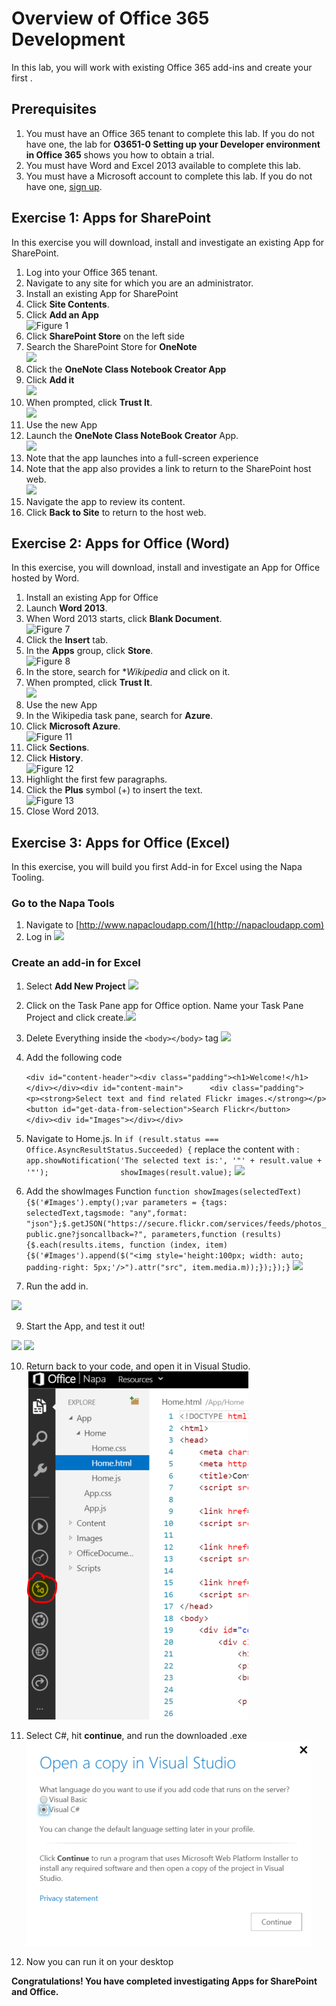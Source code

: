 # Overview of Office 365 Development
In this lab, you will work with existing Office 365 add-ins and create your first .

## Prerequisites
1. You must have an Office 365 tenant to complete this lab. If you do not have one, the lab for **O3651-0 Setting up your Developer environment in Office 365** shows you how to obtain a trial.
2. You must have Word and Excel 2013 available to complete this lab.
3. You must have a Microsoft account to complete this lab. If you do not have one, [sign up](https://signup.live.com/signup.aspx?lic=1).

## Exercise 1: Apps for SharePoint 
In this exercise you will download, install and investigate an existing App for SharePoint.

1. Log into your Office 365 tenant.
  1. Navigate to any site for which you are an administrator.
2. Install an existing App for SharePoint
  1. Click **Site Contents**.
  2. Click **Add an App**<br/>
     ![](Images/01.png?raw=true "Figure 1")
  3. Click **SharePoint Store** on the left side
  4. Search the SharePoint Store for **OneNote**<br/>
     ![](http://i.imgur.com/UxT21eL.png)
  5. Click the **OneNote Class Notebook Creator App**
  6. Click **Add it**<br/>
     ![](http://i.imgur.com/Shk7K5t.png)
  7. When prompted, click **Trust It**.<br/>
     ![](http://i.imgur.com/oms33nm.png)
3. Use the new App
  1. Launch the **OneNote Class NoteBook Creator** App.<br/>
     ![](http://i.imgur.com/YPW007t.png)
  2. Note that the app launches into a full-screen experience
  3. Note that the app also provides a link to return to the SharePoint host web.<br/>
     ![](http://i.imgur.com/n2BNQwC.png)
  4. Navigate the app to review its content.
  5. Click **Back to Site** to return to the host web.

## Exercise 2: Apps for Office (Word)
In this exercise, you will download, install and investigate an App for Office hosted by Word.

1. Install an existing App for Office
  1. Launch **Word 2013**.
  2. When Word 2013 starts, click **Blank Document**.<br/>
     ![](Images/07.png?raw=true "Figure 7")
  3. Click the **Insert** tab.
  4. In the **Apps** group, click **Store**.<br/>
     ![](Images/08.png?raw=true "Figure 8")
  5. In the store, search for **Wikipedia* and click on it.
  6. When prompted, click **Trust It**.<br/>
     ![](http://i.imgur.com/YTtFInS.png)
2. Use the new App
  1. In the Wikipedia task pane, search for **Azure**.
  2. Click **Microsoft Azure**.<br/>
     ![](Images/11.png?raw=true "Figure 11")
  3. Click **Sections**.
  4. Click **History**.<br/>
     ![](Images/12.png?raw=true "Figure 12")
  5. Highlight the first few paragraphs.
  6. Click the **Plus** symbol (+) to insert the text.<br/>
     ![](Images/13.png?raw=true "Figure 13")
3. Close Word 2013.

## Exercise 3: Apps for Office (Excel)
In this exercise, you will build you first Add-in for Excel using the Napa Tooling.
### Go to the Napa Tools
1. Navigate to [http://www.napacloudapp.com/](http://napacloudapp.com)
2. Log in ![](http://i.imgur.com/S3g6syA.jpg)

### Create an add-in for Excel
1. Select **Add New Project** ![](http://i.imgur.com/wcbfxto.png)

3. Click on the Task Pane app for Office option. Name your Task Pane Project and click create.![](http://i.imgur.com/7PeKxvs.png)
4. Delete Everything inside the `<body></body>` tag
![](http://i.imgur.com/0Syg3sD.png)

5. Add the following code
 
	`<div id="content-header"><div class="padding"><h1>Welcome!</h1>        </div></div><div id="content-main">      <div class="padding">          <p><strong>Select text and find related Flickr images.</strong></p>                   <button id="get-data-from-selection">Search Flickr</button>      </div><div id="Images"></div></div>`

6. Navigate to Home.js.    In `if (result.status === Office.AsyncResultStatus.Succeeded) {` replace the content with : 
`app.showNotification('The selected text is:', '"' + result.value + '"');                showImages(result.value);`
![](http://i.imgur.com/I1FkZeW.png)

7. Add the showImages Function
    `function showImages(selectedText) {$('#Images').empty();var parameters = {tags: selectedText,tagsmode: "any",format: "json"};$.getJSON("https://secure.flickr.com/services/feeds/photos_public.gne?jsoncallback=?", parameters,function (results) {$.each(results.items, function (index, item) {$('#Images').append($("<img style='height:100px; width: auto; padding-right: 5px;'/>").attr("src", item.media.m));});});}`
![](http://i.imgur.com/bSa61w7.png)

8. Run the add in.

![](http://i.imgur.com/05iRkXI.png)

9. Start the App, and test it out!

![](http://i.imgur.com/Klmu40F.png)
![](http://i.imgur.com/9nnTsJJ.png)

10. Return back to your code, and open it in Visual Studio.
![](Images/Napa1.png?raw=true)

11. Select C#, hit **continue**, and run the downloaded .exe
![](Images/Napa2.png?raw=true)

12. Now you can run it on your desktop

**Congratulations! You have completed investigating Apps for SharePoint and Office.**

